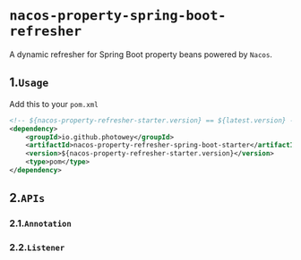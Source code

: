 # `nacos-property-spring-boot-refresher`

A dynamic refresher for Spring Boot property beans powered by `Nacos`.

## 1.`Usage`

Add this to your `pom.xml`

```xml
<!-- ${nacos-property-refresher-starter.version} == ${latest.version} -->
<dependency>
	<groupId>io.github.photowey</groupId>
    <artifactId>nacos-property-refresher-spring-boot-starter</artifactId>
    <version>${nacos-property-refresher-starter.version}</version>
    <type>pom</type>
</dependency>
```

## 2.`APIs`

### 2.1.`Annotation`

### 2.2.`Listener`